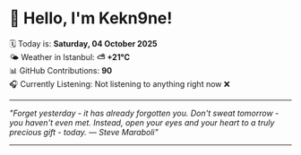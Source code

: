 # 👋 Hello, I'm Kekn9ne!

🗓️ Today is: **Saturday, 04 October 2025**  
🌤️ Weather in Istanbul: **⛅️  +21°C**  
📊 GitHub Contributions: **90**  
🎧 Currently Listening: Not listening to anything right now ❌

---

_"Forget yesterday - it has already forgotten you. Don't sweat tomorrow - you haven't even met. Instead, open your eyes and your heart to a truly precious gift - today. — *Steve Maraboli*"_

---

